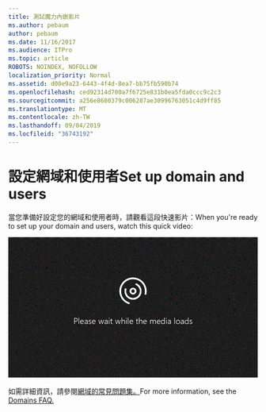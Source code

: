 ```yaml
---
title: 測試魔力內嵌影片
ms.author: pebaum
author: pebaum
ms.date: 11/16/2017
ms.audience: ITPro
ms.topic: article
ROBOTS: NOINDEX, NOFOLLOW
localization_priority: Normal
ms.assetid: d00e9a23-6443-4f4d-8ea7-bb75fb590b74
ms.openlocfilehash: ced92314d700a7f6725e831b0ea5fda0ccc9c2c3
ms.sourcegitcommit: a256e8680379c006287ae30996763051c4d9ff85
ms.translationtype: MT
ms.contentlocale: zh-TW
ms.lasthandoff: 09/04/2019
ms.locfileid: "36743192"
---
```

# <a name="set-up-domain-and-users"></a><span data-ttu-id="34cda-102">設定網域和使用者</span><span class="sxs-lookup"><span data-stu-id="34cda-102">Set up domain and users</span></span>

<span data-ttu-id="34cda-103">當您準備好設定您的網域和使用者時，請觀看這段快速影片：</span><span class="sxs-lookup"><span data-stu-id="34cda-103">When you're ready to set up your domain and users, watch this quick video:</span></span>
  
![您的瀏覽器不支援視訊。](media/MSN_Video_Widget.gif)
  
<span data-ttu-id="34cda-106">如需詳細資訊，請參閱[網域的常見問題集。](https://docs.microsoft.com/office365/admin/setup/domains-faq)</span><span class="sxs-lookup"><span data-stu-id="34cda-106">For more information, see the [Domains FAQ.](https://docs.microsoft.com/office365/admin/setup/domains-faq)</span></span>
  


